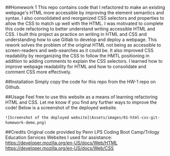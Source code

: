 <HW-1 Repo>

##Homework 1
This repo contains code that I refactored  to make an existing webpage's HTML more accessible by improving the element semantics and syntax. I also consolidated and reorganized CSS selectors and properties to allow the CSS to match up well with the HTML. 
I was motivated to complete this code refactoring to better understand writing accessible HTML and CSS. I built this project as practice on writing in HTML and CSS and understanding how to use Gitlab to develop and deploy a webpage. 
This rework solves the problem of the original HTML not being as accessible to screen-readers and web-searches as it could be. It also improved CSS readability by reorganizing the CSS to follow the HMTL positioning in addition to adding comments to explain the CSS selectors.
I learned how to improve webpage readability for HTML and how to consolidate and comment CSS more effectively. 

##Installation
Simply copy the code for this repo from the HW-1 repo on Github.

##Usage
Feel free to use this website as a means of learning refactoring HTML and CSS. Let me know if you find any further ways to improve the code! Below is a screenshot of the deployed website.

    ![Screenshot of the deployed website](Assets/images/01-html-css-git-homework-demo.png)

##Credits
Original code provided by Penn LPS Coding Boot Camp/Trilogy Education Services
Websites I used for assistance:
https://developer.mozilla.org/en-US/docs/Web/HTML
https://developer.mozilla.org/en-US/docs/Web/CSS